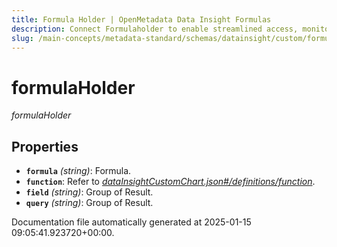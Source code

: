 ```yaml
---
title: Formula Holder | OpenMetadata Data Insight Formulas
description: Connect Formulaholder to enable streamlined access, monitoring, or search of enterprise data using secure and scalable integrations.
slug: /main-concepts/metadata-standard/schemas/datainsight/custom/formulaholder
---
```


# formulaHolder

*formulaHolder*

## Properties

- **`formula`** *(string)*: Formula.
- **`function`**: Refer to *[dataInsightCustomChart.json#/definitions/function](#taInsightCustomChart.json#/definitions/function)*.
- **`field`** *(string)*: Group of Result.
- **`query`** *(string)*: Group of Result.


Documentation file automatically generated at 2025-01-15 09:05:41.923720+00:00.
